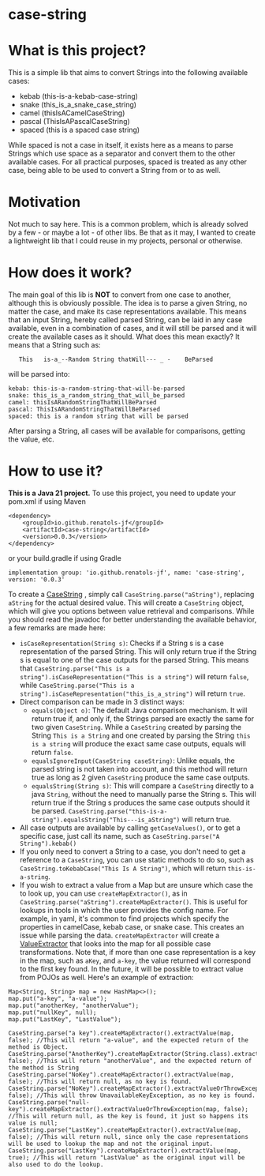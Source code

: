 # case-string

# What is this project?
This is a simple lib that aims to convert Strings into the following available cases:
- kebab (this-is-a-kebab-case-string)
- snake (this_is_a_snake_case_string)
- camel (thisIsACamelCaseString)
- pascal (ThisIsAPascalCaseString)
- spaced (this is a spaced case string)

While spaced is not a case in itself, it exists here as a means to parse Strings which use space as a separator and convert
them to the other available cases. For all practical purposes, spaced is treated as any other case, being able to be used
to convert a String from or to as well.

# Motivation
Not much to say here. This is a common problem, which is already solved by a few - or maybe a lot - of other libs. Be that as it
may, I wanted to create a lightweight lib that I could reuse in my projects, personal or otherwise.

# How does it work?
The main goal of this lib is **NOT** to convert from one case to another, although this is obviously possible. 
The idea is to parse a given String, no matter the case, and make its case representations available. This means that
an input String, hereby called parsed String, can be laid in any case available, even in a combination of cases, and it will
still be parsed and it will create the available cases as it should. What does this mean exactly? It means that a String such as:

```
   This   is-a_--Random String thatWill--- _ -    BeParsed
```

will be parsed into:

```
kebab: this-is-a-random-string-that-will-be-parsed
snake: this_is_a_random_string_that_will_be_parsed
camel: thisIsARandomStringThatWillBeParsed
pascal: ThisIsARandomStringThatWillBeParsed
spaced: this is a random string that will be parsed 
```

After parsing a String, all cases will be available for comparisons, getting the value, etc.

# How to use it?

**This is a Java 21 project.** To use this project, you need to update your pom.xml if using Maven
```
<dependency>
    <groupId>io.github.renatols-jf</groupId>
    <artifactId>case-string</artifactId>
    <version>0.0.3</version>
</dependency>
```

or your build.gradle if using Gradle
```
implementation group: 'io.github.renatols-jf', name: 'case-string', version: '0.0.3'
```

To create a [CaseString](https://github.com/renatols-jf/case-string/blob/master/src/main/java/io/github/renatolsjf/utils/string/casestring/CaseString.java)
, simply call `CaseString.parse("aString")`, replacing `aString` for the actual desired value. This will create
a `CaseString` object, which will give you options between value retrieval and comparisons. While you should read
the javadoc for better understanding the available behavior, a few remarks are made here:
- `isCaseRepresentation(String s)`: Checks if a String s is a case representation of the parsed String. This will
  only return true if the String s is equal to one of the case outputs for the parsed String. This means that
  `CaseString.parse("This is a string").isCaseRepresentation("This is a string")` will return `false`, while
  `CaseString.parse("This is a string").isCaseRepresentation("this_is_a_string")` will return `true`.
- Direct comparison can be made in 3 distinct ways:
  - `equals(Object o)`: The default Java comparison mechanism.  It will return true if, and only if, the Strings parsed
    are exactly the same for two given `CaseString`. While a `CaseString` created by parsing the String `This is a String`
    and one created by parsing the String `this is a string` will produce the exact same case outputs, equals will
    return `false`.
  - `equalsIgnoreInput(CaseString caseString)`: Unlike equals, the parsed string is not taken into account, and this
    method will return true as long as 2 given `CaseString` produce the same case outputs.
  - `equalsString(String s)`: This will compare a `CaseString` directly to a java `String`, without the need to manually
    parse the String s. This will return true if the String s produces the same case outputs should it be parsed.
    `CaseString.parse("this-is-a-string").equalsString("This---is_aString")` will return true.
- All case outputs are available by calling `getCaseValues()`, or to get a specific case, just call its name,
  such as `CaseString.parse("A String").kebab()`
- If you only need to convert a String to a case, you don't need to get a reference to a `CaseString`, you can use
  static methods to do so, such as `CaseString.toKebabCase("This Is A String")`, which will return `this-is-a-string`.
- If you wish to extract a value from a Map but are unsure which case the to look up, you can use `createMapExtractor()`,
  as in `CaseString.parse("aString").createMapExtractor()`. This is useful for lookups in tools in which the user provides
  the config name. For example, in yaml, it's common to find projects which specify the properties in camelCase, kebab case,
  or snake case. This creates an issue while parsing the data. `createMapExtractor` will create a 
  [ValueExtractor](https://github.com/renatols-jf/case-string/blob/master/src/main/java/io/github/renatolsjf/utils/string/casestring/ValueExtractor.java)
  that looks into the map for all possible case transformations. Note that, if more than one case representation is a key in the map,
  such as `aKey`, and `a-key`, the value returned will correspond to the first key found. In the future, it will be possible to extract
  value from POJOs as well. Here's an example of extraction:

```
Map<String, String> map = new HashMap<>();
map.put("a-key", "a-value");
map.put("anotherKey, "anotherValue");
map.put("nullKey", null);
map.put("LastKey", "LastValue");

CaseString.parse("a key").createMapExtractor().extractValue(map, false); //This will return "a-value", and the expected return of the method is Object.
CaseString.parse("AnotherKey").createMapExtractor(String.class).extractValue(map, false); //This will return "anotherValue", and the expected return of the method is String
CaseString.parse("NoKey").createMapExtractor().extractValue(map, false); //This will return null, as no key is found.
CaseString.parse("NoKey").createMapExtractor().extractValueOrThrowException(map, false); //This will throw UnavailableKeyException, as no key is found.
CaseString.parse("null-key").createMapExtractor().extractValueOrThrowException(map, false); //This will return null, as the key is found, it just so happens its value is null;
CaseString.parse("LastKey").createMapExtractor().extractValue(map, false); //This will return null, since only the case representations will be used to lookup the map and not the original input.
CaseString.parse("LastKey").createMapExtractor().extractValue(map, true); //This will return "LastValue" as the original input will be also used to do the lookup.
```
